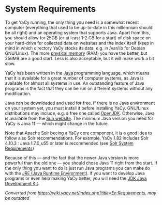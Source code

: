 # System Requirements

To get YaCy running, the only thing you need is a somewhat recent
computer (everything that used to be up-to-date in this millennium
should be all right) and an operating system that supports Java. Apart
from this, you should allow for 25GB (or at least 1-2 GB for a start) of
disk space on your hard-drive for collected data on websites and the
index itself (keep in mind in which directory YaCy stocks its data, e.g.
in /var/lib for Debian GNU/Linux). The more [physical
memory](http://en.wikipedia.org/wiki/Random_access_memory) (RAM) you
have the better, but 256MB are a good start. Less is also acceptable,
but it will make work a bit slow.

YaCy has been written in the
[Java](http://en.wikipedia.org/wiki/Java_\(programming_language\))
programming language, which means that it is available for a great
number of computer systems, as Java is available for almost all systems
in use. An outstanding feature of Java programs is the fact that they
can be run on different systems without any modification.

Java can be downloaded and used for free. If there is no Java
environment on your system yet, you must install it before installing
YaCy. GNU/Linux distributions may include, e.g. a free one called
[OpenJDK](http://openjdk.java.net/install/). Otherwise, Java is
available from the [Sun website](http://java.com/en/download/index.jsp).
The minimum Java version you need for YaCy is Java 11 — which might
change in the future.

Note that Apache Solr beeing a YaCy core component, it is a good idea to
follow also Solr recommendations. For example, YaCy 1.82 includes Solr
4.10.3 : Java 1.7.0_u55 or later is recommended (see [Solr System
Requirements](https://lucene.apache.org/solr/4_10_3/SYSTEM_REQUIREMENTS.html))

Because of this — and the fact that the newer Java version is more
powerful than the old one — you should chose Java 11 right from the
start. If the only thing you want to do is just run Java programs you
can make do with the [JRE (Java Runtime
Environment)](https://en.wikipedia.org/wiki/Java_Runtime_Environment). If you want to develop
Java programs or even help making YaCy better, you will need the [JDK
Java Development Kit](http://en.wikipedia.org/wiki/JDK).



_Converted from <https://wiki.yacy.net/index.php?title=En:Requirements>, may
be outdated_




